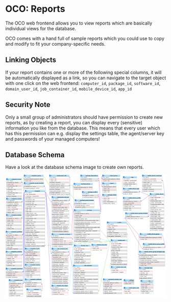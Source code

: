 # OCO: Reports
The OCO web frontend allows you to view reports which are basically individual views for the database.

OCO comes with a hand full of sample reports which you could use to copy and modify to fit your company-specific needs.

## Linking Objects
If your report contains one or more of the following special columns, it will be automatically displayed as a link, so you can navigate to the target object with one click on the web frontend: `computer_id`, `package_id`, `software_id`, `domain_user_id`, `job_container_id`, `mobile_device_id`, `app_id`

## Security Note
Only a small group of administrators should have permission to create new reports, as by creating a report, you can display every (sensitive) information you like from the database. This means that every user which has this permission can e.g. display the settings table, the agent/server key and passwords of your managed computers!

## Database Schema
Have a look at the database schema image to create own reports.

![Database Schema](img/dbschema.png)
